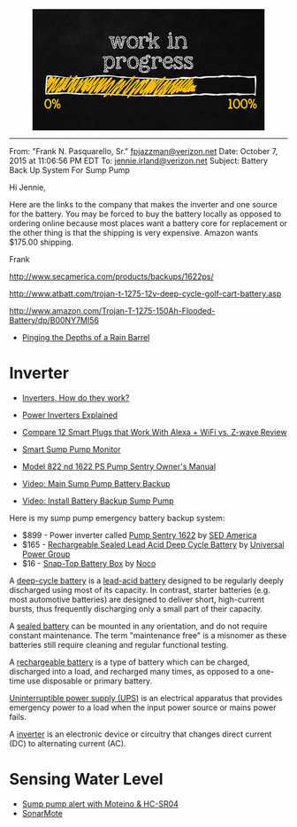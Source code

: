 <!--
Maintainer:   jeffskinnerbox@yahoo.com / www.jeffskinnerbox.me
Version:      0.0.0
-->


<div align="center">
<img src="https://raw.githubusercontent.com/jeffskinnerbox/blog/main/content/images/banners-bkgrds/work-in-progress.jpg" title="These materials require additional work and are not ready for general use." align="center" width=420px height=219px>
</div>


-----




From: "Frank N. Pasquarello, Sr." <fpjazzman@verizon.net>
Date: October 7, 2015 at 11:06:56 PM EDT
To: <jennie.irland@verizon.net>
Subject: Battery Back Up System For Sump Pump

Hi Jennie,

Here are the links to the company that makes the inverter and one source for
the battery.  You may be forced to buy the battery locally as opposed to
ordering online because most places want a battery core for replacement or
the other thing is that the shipping is very expensive.  Amazon wants
$175.00 shipping.


Frank

http://www.secamerica.com/products/backups/1622ps/

http://www.atbatt.com/trojan-t-1275-12v-deep-cycle-golf-cart-battery.asp

http://www.amazon.com/Trojan-T-1275-150Ah-Flooded-Battery/dp/B00NY7MI56


* [Pinging the Depths of a Rain Barrel](https://hackaday.com/2018/03/01/pinging-the-depths-of-a-rain-barrel/)


# Inverter
* [Inverters, How do they work?](https://www.youtube.com/watch?v=qVeERT4nyz8&feature=emb_rel_end)
* [Power Inverters Explained](https://www.youtube.com/watch?v=iIqhAX0I7lI)

* [Compare 12 Smart Plugs that Work With Alexa + WiFi vs. Z-wave Review](https://www.youtube.com/watch?v=9m5oAbnU19c)

* [Smart Sump Pump Monitor](https://www.hackster.io/mjwilson_16/smart-sump-pump-monitor-67bc6c?utm_source=Hackster.io+newsletter&utm_campaign=f2166f6fa8-2015_4_17_Top_projects4_16_2015&utm_medium=email&utm_term=0_6ff81e3e5b-f2166f6fa8-140225889&mc_cid=f2166f6fa8&mc_eid=9036129d51)

* [Model 822 nd 1622 PS Pump Sentry Owner's Manual](http://www.secamerica.com/wp-content/uploads/1622PS_822PS_IM.pdf)
* [Video: Main Sump Pump Battery Backup](https://www.youtube.com/watch?v=TvSZdXpqkik)
* [Video: Install Battery Backup Sump Pump](https://www.youtube.com/watch?v=SiL2JzGqcrg)

Here is my sump pump emergency battery backup system:

* $899 - Power inverter called [Pump Sentry 1622](https://www.amazon.com/Pump-Sentry-1622-Sump-America/dp/B01CPRDMSM/) by [SED America](http://www.secamerica.com/products/battery-backups/sump-pump-battery-backup-model-1622-ps/)
* $165 - [Rechargeable Sealed Lead Acid Deep Cycle Battery](https://www.amazon.com/gp/product/B00S1RT58C/ref=oh_aui_detailpage_o00_s00?ie=UTF8&psc=1) by [Universal Power Group](http://files.upgi.com:8086/UPGFileService.svc/GetSpecSheet/45978)
* $16  - [Snap-Top Battery Box](https://www.amazon.com/NOCO-HM327BKS-Snap-Top-Automotive-Batteries/dp/B004W5SG6Y/) by [Noco](https://no.co/hm327bks)

A [deep-cycle battery][01] is a [lead-acid battery][02] designed to be
regularly deeply discharged using most of its capacity.
In contrast, starter batteries (e.g. most automotive batteries)
are designed to deliver short, high-current bursts,
thus frequently discharging only a small part of their capacity.

A [sealed battery][03] can be mounted in any orientation,
and do not require constant maintenance.
The term "maintenance free" is a misnomer as these batteries still require
cleaning and regular functional testing.

A [rechargeable battery][04] is a type of battery which can be charged,
discharged into a load, and recharged many times,
as opposed to a one-time use disposable or primary battery.

[Uninterruptible power supply (UPS)][05] is an electrical apparatus that provides
emergency power to a load when the input power source or mains power fails.

A [inverter][06] is an electronic device or circuitry
that changes direct current (DC) to alternating current (AC).

# Sensing Water Level
* [Sump pump alert with Moteino & HC-SR04](https://lowpowerlab.com/2013/04/25/sump-pump-alert-with-moteino-hc-sr04/)
* [SonarMote](https://lowpowerlab.com/guide/sonarmote/)




[01]:https://en.wikipedia.org/wiki/Deep-cycle_battery
[02]:https://en.wikipedia.org/wiki/Lead%E2%80%93acid_battery
[03]:https://en.wikipedia.org/wiki/VRLA_battery
[04]:https://en.wikipedia.org/wiki/Rechargeable_battery
[05]:https://en.wikipedia.org/wiki/Uninterruptible_power_supply
[06]:https://en.wikipedia.org/wiki/Power_inverter
[07]:
[08]:
[09]:
[10]:
